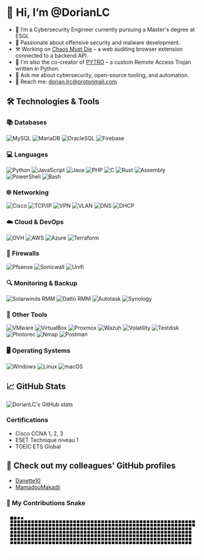 # 👋 Hi, I’m @DorianLC

- 🔐 I’m a Cybersecurity Engineer currently pursuing a Master's degree at ESGI.
- 🧠 Passionate about offensive security and malware development.
- ⚒️ Working on [Chaos Must Die](https://github.com/DorianLC/Chaos-Must-Die) – a web auditing browser extension connected to a backend API.
- 🐍 I'm also the co-creator of [PYTRO](https://github.com/Danette10/PYTRO-api) – a custom Remote Access Trojan written in Python.
- 💬 Ask me about cybersecurity, open-source tooling, and automation.
- 📨 Reach me: [dorian.lrc@protonmail.com](mailto:dorian.lrc@protonmail.com) 


## 🛠️ Technologies & Tools

### 📚 Databases  
![MySQL](https://img.shields.io/badge/MySQL-4479A1?style=for-the-badge&logo=mysql&logoColor=white) ![MariaDB](https://img.shields.io/badge/MariaDB-003545?style=for-the-badge&logo=mariadb&logoColor=white) ![OracleSQL](https://img.shields.io/badge/OracleSQL-F80000?style=for-the-badge&logo=oracle&logoColor=white) ![Firebase](https://img.shields.io/badge/Firebase-FFCA28?style=for-the-badge&logo=firebase&logoColor=black)

### 💻 Languages  
![Python](https://img.shields.io/badge/Python-3776AB?style=for-the-badge&logo=python&logoColor=white) ![JavaScript](https://img.shields.io/badge/JavaScript-F7DF1E?style=for-the-badge&logo=javascript&logoColor=black) ![Java](https://img.shields.io/badge/Java-ED8B00?style=for-the-badge&logo=openjdk&logoColor=white) ![PHP](https://img.shields.io/badge/PHP-777BB4?style=for-the-badge&logo=php&logoColor=white) ![C](https://img.shields.io/badge/C-00599C?style=for-the-badge&logo=c&logoColor=white) ![Rust](https://img.shields.io/badge/Rust-000000?style=for-the-badge&logo=rust&logoColor=white) ![Assembly](https://img.shields.io/badge/Assembly-6E4C13?style=for-the-badge) ![PowerShell](https://img.shields.io/badge/Powershell-5391FE?style=for-the-badge&logo=powershell&logoColor=white) ![Bash](https://img.shields.io/badge/Bash-4EAA25?style=for-the-badge&logo=gnubash&logoColor=white)

### 🌐 Networking  
![Cisco](https://img.shields.io/badge/Cisco-1BA0D7?style=for-the-badge&logo=cisco&logoColor=white) ![TCP/IP](https://img.shields.io/badge/TCP%2FIP-008080?style=for-the-badge) ![VPN](https://img.shields.io/badge/VPN-008080?style=for-the-badge) ![VLAN](https://img.shields.io/badge/VLAN-000000?style=for-the-badge) ![DNS](https://img.shields.io/badge/DNS-1E90FF?style=for-the-badge) ![DHCP](https://img.shields.io/badge/DHCP-FF4500?style=for-the-badge)

### ☁️ Cloud & DevOps  
![OVH](https://img.shields.io/badge/OVH-123F6D?style=for-the-badge&logo=ovh&logoColor=white) ![AWS](https://img.shields.io/badge/AWS-FF9900?style=for-the-badge&logo=amazonaws&logoColor=white) ![Azure](https://img.shields.io/badge/Azure-0078D4?style=for-the-badge&logo=microsoftazure&logoColor=white) ![Terraform](https://img.shields.io/badge/Terraform-623CE4?style=for-the-badge&logo=terraform&logoColor=white)

### 🔐 Firewalls  
![Pfsense](https://img.shields.io/badge/Pfsense-003366?style=for-the-badge&logo=pfsense&logoColor=white) ![Sonicwall](https://img.shields.io/badge/Sonicwall-FF6600?style=for-the-badge&logo=sonicwall&logoColor=white) ![Unifi](https://img.shields.io/badge/Unifi-00758F?style=for-the-badge&logo=ubiquiti&logoColor=white)

### 🔍 Monitoring & Backup  
![Solarwinds RMM](https://img.shields.io/badge/Solarwinds%20RMM-F05125?style=for-the-badge&logo=solarwinds&logoColor=white) ![Datto RMM](https://img.shields.io/badge/Datto%20RMM-009EDC?style=for-the-badge&logo=datto&logoColor=white) ![Autotask](https://img.shields.io/badge/Autotask-0075C9?style=for-the-badge&logo=autotask&logoColor=white) ![Synology](https://img.shields.io/badge/Synology-B5B5B6?style=for-the-badge&logo=synology&logoColor=black)

### 🧰 Other Tools  
![VMware](https://img.shields.io/badge/VMware-607078?style=for-the-badge&logo=vmware&logoColor=white) ![VirtualBox](https://img.shields.io/badge/VirtualBox-183A61?style=for-the-badge&logo=virtualbox&logoColor=white) ![Proxmox](https://img.shields.io/badge/Proxmox-E57000?style=for-the-badge&logo=proxmox&logoColor=white) ![Wazuh](https://img.shields.io/badge/Wazuh-00599C?style=for-the-badge&logo=wazuh&logoColor=white) ![Volatility](https://img.shields.io/badge/Volatility-212121?style=for-the-badge) ![Testdisk](https://img.shields.io/badge/Testdisk-404040?style=for-the-badge) ![Photorec](https://img.shields.io/badge/Photorec-006600?style=for-the-badge) ![Nmap](https://img.shields.io/badge/Nmap-214478?style=for-the-badge&logo=nmap&logoColor=white) ![Postman](https://img.shields.io/badge/Postman-FF6C37?style=for-the-badge&logo=postman&logoColor=white)

### 🖥️ Operating Systems  
![Windows](https://img.shields.io/badge/Windows-0078D6?style=for-the-badge&logo=windows&logoColor=white) ![Linux](https://img.shields.io/badge/Linux-FCC624?style=for-the-badge&logo=linux&logoColor=black) ![macOS](https://img.shields.io/badge/macOS-000000?style=for-the-badge&logo=apple&logoColor=white)



## 📈 GitHub Stats

![DorianLC's GitHub stats](https://github-readme-stats-ten-iota-65.vercel.app/api?username=DorianLC&show_icons=true&theme=radical&count_private=true)


### Certifications

- Cisco CCNA 1, 2, 3
- ESET Technique niveau 1
- TOEIC ETS Global 

## 🤝 Check out my colleagues' GitHub profiles

- [Danette10](https://github.com/Danette10)
- [MamadouMakadji](https://github.com/mamadoumakadji)

### 🐍 My Contributions Snake
![Snake animation](https://github.com/DorianLC/DorianLC/blob/output/github-snake-dark.svg)



